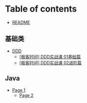 # Table of contents

* [README](README.md)

## 基础类 <a href="#a-lei" id="a-lei"></a>

* [DDD](A类/ddd/README.md)
  * [\[极客时间\] DDD实战课 01基础篇](<a-lei/ddd/DDD实战课 01基础篇.md>)
  * [\[极客时间\] DDD实战课 02进阶篇](<a-lei/ddd/DDD实战课 02进阶篇.md>)

## Java

* [Page 1](java/page-1/README.md)
  * [Page 2](java/page-1/page-2.md)
